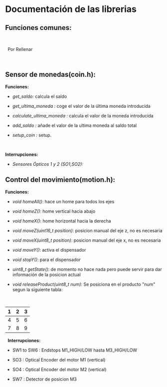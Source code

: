 
# Documentación de las librerias


## Funciones comunes:

&nbsp;

&nbsp;
Por Rellenar
&nbsp;

&nbsp;

## Sensor de monedas(coin.h):

**Funciones:**

-   *get_saldo:* calcula el saldo

-   *get_ultima_moneda :* coge el valor de la última moneda introducida

-   *calculate_ultima_moneda :* calcula el valor de la moneda introducida

-   *add_saldo :* añade el valor de la ultima moneda al saldo total

-   *setup_coin :* setup.

&nbsp;

**Interrupciones:**

-   *Sensores Ópticos 1 y 2 (SO1,SO2):* 


## Control del movimiento(motion.h):

**Funciones:**

  - *void homeAll()*: hace un home para todos los ejes

  - *void homeZ()*: home vertical hacia abajo

  - *void homeX()*: home horizontal hacia la derecha

  - *void moveZ(uint16_t position)*: posicion manual del eje z, no es necesaria

  - *void moveX(uint8_t position)*: posicion manual del eje x, no es necesaria

  - *void moveY()*: activa el dispensador

  - *void stopY()*: para el dispensador

  - *uint8_t getState()*: de momento no hace nada pero puede servir para dar  información de la posicion actual

   - *void releaseProduct(uint8_t num)*: Se posiciona en el producto "num" segun la siguiente tabla:

&nbsp;

| 1 | 2 | 3 |
|---|---|---|
| 4 | 5 | 6 |
| 7 | 8 | 9 |

&nbsp;
**Interrupciones:**

- SW1 to SW6 : Endstops M1_HIGH/LOW hasta M3_HIGH/LOW

- SO3 : Optical Encoder del motor M1 (vertical)

- SO4 : Optical Encoder del motor M2 (vertical)

- SW7 : Detector de posicion M3

